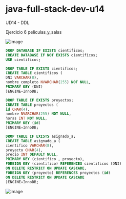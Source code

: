 # java-full-stack-dev-u14
UD14 - DDL

Ejercicio 6 peliculas_y_salas


![image](https://github.com/JagaScripts/java-full-stack-dev-u14/blob/master/ejercicio_nueve/cienteificos.jpg)

``` sql
DROP DATABASE IF EXISTS cientificos;
CREATE DATABASE IF NOT EXISTS cientificos;
USE cientificos;

DROP TABLE IF EXISTS cientificos;
CREATE TABLE cientificos (
DNI VARCHAR(8),
nombre_completo NVARCHAR(255) NOT NULL,
PRIMARY KEY (DNI)
)ENGINE=InnoDB;

DROP TABLE IF EXISTS proyectos;
CREATE TABLE proyectos (
id CHAR(4),
nombre NVARCHAR(255) NOT NULL,
horas INT NOT NULL,
PRIMARY KEY (id)
)ENGINE=InnoDB;

DROP TABLE IF EXISTS asignado_a;
CREATE TABLE asignado_a (
cientifico VARCHAR(8),
proyecto CHAR(4),
precio INT DEFAULT NULL,
PRIMARY KEY (cientifico , proyecto),
FOREIGN KEY (cientifico) REFERENCES cientificos (DNI)
ON DELETE RESTRICT ON UPDATE CASCADE,
FOREIGN KEY (proyecto) REFERENCES proyectos (id)
ON DELETE RESTRICT ON UPDATE CASCADE
)ENGINE=InnoDB;
```

![image](https://github.com/JagaScripts/java-full-stack-dev-u14/blob/master/ejercicio_nueve/cienteificos.png)
